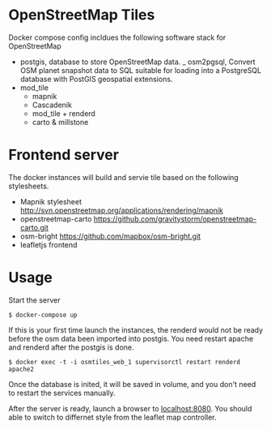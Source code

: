 # OpenStreetMap Tiles

Docker compose config incldues the following software stack for OpenStreetMap

- postgis, database to store OpenStreetMap data.
_ osm2pgsql, Convert OSM planet snapshot data to SQL suitable for loading
 into a PostgreSQL database with PostGIS geospatial extensions.
- mod_tile
    - mapnik
    - Cascadenik
    - mod_tile + renderd
    - carto & millstone

# Frontend server
The docker instances will build and servie tile based on the following stylesheets.
- Mapnik stylesheet http://svn.openstreetmap.org/applications/rendering/mapnik
- openstreetmap-carto https://github.com/gravitystorm/openstreetmap-carto.git
- osm-bright https://github.com/mapbox/osm-bright.git
- leafletjs frontend

# Usage

Start the server
```
$ docker-compose up
```

If this is your first time launch the instances, the renderd would not be ready before the osm data been imported into postgis. You need restart apache and renderd after the postgis is done.
```
$ docker exec -t -i osmtiles_web_1 supervisorctl restart renderd apache2
```

Once the database is inited, it will be saved in volume, and you don't need to restart the services manually.

After the server is ready, launch a browser to [localhost:8080](http://localhost:8080). You should able to switch to differnet style from the leaflet map controller.
